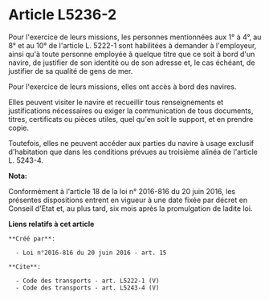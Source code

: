 # Article L5236-2

Pour l'exercice de leurs missions, les personnes mentionnées aux 1° à 4°, au 8° et au 10° de l'article L. 5222-1 sont
habilitées à demander à l'employeur, ainsi qu'à toute personne employée à quelque titre que ce soit à bord d'un navire, de
justifier de son identité ou de son adresse et, le cas échéant, de justifier de sa qualité de gens de mer. 

Pour l'exercice de leurs missions, elles ont accès à bord des navires. 

Elles peuvent visiter le navire et recueillir tous renseignements et justifications nécessaires ou exiger la communication de
tous documents, titres, certificats ou pièces utiles, quel qu'en soit le support, et en prendre copie. 

Toutefois, elles ne peuvent accéder aux parties du navire à usage exclusif d'habitation que dans les conditions prévues au
troisième alinéa de l'article L. 5243-4.

**Nota:**

Conformément à l'article 18 de la loi n° 2016-816 du 20 juin 2016, les présentes dispositions entrent en vigueur à une date
fixée par décret en Conseil d'Etat et, au plus tard, six mois après la promulgation de ladite loi.

**Liens relatifs à cet article**

	**Créé par**:

	  - Loi n°2016-816 du 20 juin 2016 - art. 15

	**Cite**:

	  - Code des transports - art. L5222-1 (V)
	  - Code des transports - art. L5243-4 (V)
